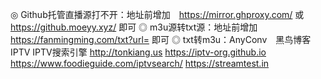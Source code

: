 ◎ Github托管直播源打不开：地址前增加　https://mirror.ghproxy.com/ 或 https://github.moeyy.xyz/ 即可
◎ m3u源转txt源：地址前增加　https://fanmingming.com/txt?url= 即可
◎ txt转m3u：AnyConv　黑鸟博客
IPTV
IPTV搜索引擎
http://tonkiang.us
https://iptv-org.github.io
https://www.foodieguide.com/iptvsearch/
https://streamtest.in
